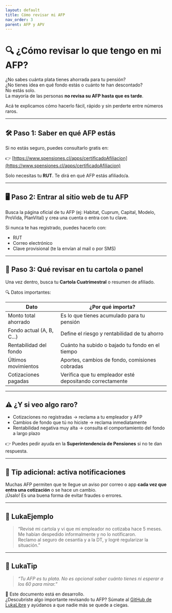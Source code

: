 ```yaml
---
layout: default
title: Cómo revisar mi AFP
nav_order: 3
parent: AFP y APV
---
```


# 🔍 ¿Cómo revisar lo que tengo en mi AFP?

¿No sabes cuánta plata tienes ahorrada para tu pensión?  
¿No tienes idea en qué fondo estás o cuánto te han descontado?  
No estás solo.  
La mayoría de las personas **no revisa su AFP hasta que es tarde**.

Acá te explicamos cómo hacerlo fácil, rápido y sin perderte entre números raros.

---

## 🛠️ Paso 1: Saber en qué AFP estás

Si no estás seguro, puedes consultarlo gratis en:

👉 [https://www.spensiones.cl/apps/certificadoAfiliacion](https://www.spensiones.cl/apps/certificadoAfiliacion)

Solo necesitas tu **RUT**. Te dirá en qué AFP estás afiliado/a.

---

## 🖥️ Paso 2: Entrar al sitio web de tu AFP

Busca la página oficial de tu AFP (ej: Habitat, Cuprum, Capital, Modelo, ProVida, PlanVital) y crea una cuenta o entra con tu clave.

Si nunca te has registrado, puedes hacerlo con:

- RUT
- Correo electrónico
- Clave provisional (te la envían al mail o por SMS)

---

## 📄 Paso 3: Qué revisar en tu cartola o panel

Una vez dentro, busca tu **Cartola Cuatrimestral** o resumen de afiliado.

🔍 Datos importantes:

| Dato                       | ¿Por qué importa?                                          |
|----------------------------|-------------------------------------------------------------|
| Monto total ahorrado       | Es lo que tienes acumulado para tu pensión                 |
| Fondo actual (A, B, C...)  | Define el riesgo y rentabilidad de tu ahorro               |
| Rentabilidad del fondo     | Cuánto ha subido o bajado tu fondo en el tiempo            |
| Últimos movimientos        | Aportes, cambios de fondo, comisiones cobradas             |
| Cotizaciones pagadas       | Verifica que tu empleador esté depositando correctamente    |

---

## ⚠️ ¿Y si veo algo raro?

- Cotizaciones no registradas → reclama a tu empleador y AFP
- Cambios de fondo que tú no hiciste → reclama inmediatamente
- Rentabilidad negativa muy alta → consulta el comportamiento del fondo a largo plazo

👉 Puedes pedir ayuda en la **Superintendencia de Pensiones** si no te dan respuesta.

---

## 📱 Tip adicional: activa notificaciones

Muchas AFP permiten que te llegue un aviso por correo o app **cada vez que entra una cotización** o se hace un cambio.  
¡Úsalo! Es una buena forma de evitar fraudes o errores.

---

## 💬 LukaEjemplo

> “Revisé mi cartola y vi que mi empleador no cotizaba hace 5 meses.  
> Me habían despedido informalmente y no lo notificaron.  
> Reclamo al seguro de cesantía y a la DT, y logré regularizar la situación.”

---

## 🧠 LukaTip

> *“Tu AFP es tu plata. No es opcional saber cuánto tienes ni esperar a los 60 para mirar.”*

📌 Este documento está en desarrollo.  
¿Descubriste algo importante revisando tu AFP? Súmate al [GitHub de LukaLibre](https://github.com/raestrada/lukalibre) y ayúdanos a que nadie más se quede a ciegas.
